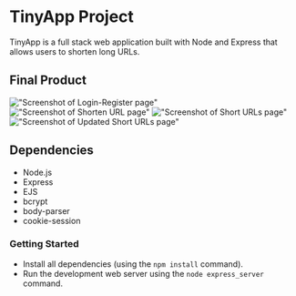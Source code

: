 # TinyApp Project

TinyApp is a full stack web application built with Node and Express that allows users to shorten long URLs.

## Final Product

!["Screenshot of Login-Register page"](#)
!["Screenshot of Shorten URL page"](#)
!["Screenshot of Short URLs page"](#)
!["Screenshot of Updated Short URLs page"](#)

## Dependencies

- Node.js
- Express
- EJS
- bcrypt
- body-parser
- cookie-session

### Getting Started

- Install all dependencies (using the `npm install` command).
- Run the development web server using the `node express_server` command.